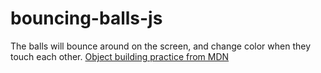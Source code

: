 # bouncing-balls-js
The balls will bounce around on the screen, and change color when they touch each other. 
[Object building practice from MDN](https://developer.mozilla.org/en-US/docs/Learn/JavaScript/Objects/Object_building_practice)


